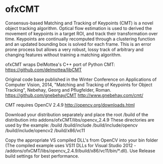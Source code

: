 # ofxCMT
Consensus-based Matching and Tracking of Keypoints (CMT) is a novel object tracking algorithm. Optical flow estimation is used to derived the movement of keypoints in a target ROI, and track their transformation over time. Keypoints are continually recomputed through a clustering function and an updated bounding box is solved for each frame. This is an error prone process but allows a very robust, lossy track of arbitrary and changing features without training a matching algorithm.

ofxCMT wraps DelMottea's C++ port of Python CMT:
https://github.com/delmottea/libCMT

Original code base published in the Winter Conference on Applications of Computer Vision, 2014,
"Matching and Tracking of Keypoints for Object Tracking", Nebehay, Georg and Pflugfelder, Roman.
https://github.com/gnebehay/CMT
http://www.gnebehay.com/cmt/

CMT requires OpenCV 2.4.9
http://opencv.org/downloads.html

Download your distribution separately and place the root /build of the distribution into addons/ofxCMT/libs/opencv_2.4.9
These directories are used by the example:
/build
/build/include
/build/include/opencv
/build/include/opencv2
/build/x86/vc11

Copy the appropriate VS compiled DLL's from OpenCV into your bin folder (The compiled example uses VS11 DLLs for Visual Studio 2012 - /addons/ofxCMT/libs/opencv_2.4.9/build/x86/vc11/bin/*.dll).
Use Release build settings for best performance.
